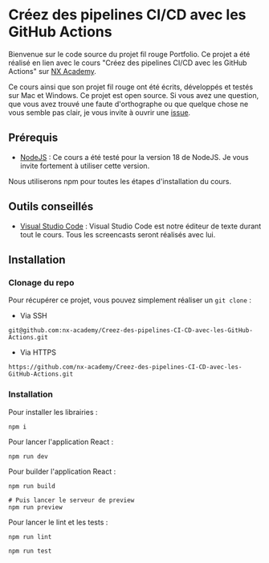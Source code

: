 # Créez des pipelines CI/CD avec les GitHub Actions

Bienvenue sur le code source du projet fil rouge Portfolio. Ce projet a été réalisé en lien avec le cours "Créez des pipelines CI/CD avec les GitHub Actions" sur [NX Academy](https://beta.nx.academy).

Ce cours ainsi que son projet fil rouge ont été écrits, développés et testés sur Mac et Windows. Ce projet est open source. Si vous avez une question, que vous avez trouvé une faute d'orthographe ou que quelque chose ne vous semble pas clair, je vous invite à ouvrir une [issue](https://github.com/nx-academy/Creez-des-pipelines-CI-CD-avec-les-GitHub-Actions/issues/new).


## Prérequis

- [NodeJS](https://nodejs.org/en) : Ce cours a été testé pour la version 18 de
  NodeJS. Je vous invite fortement à utiliser cette version.

Nous utiliserons npm pour toutes les étapes d'installation du cours.


## Outils conseillés

- [Visual Studio Code](https://code.visualstudio.com/) : Visual Studio Code est notre éditeur de texte durant tout le cours. Tous les screencasts seront réalisés avec lui.

## Installation

### Clonage du repo

Pour récupérer ce projet, vous pouvez simplement réaliser un `git clone` :

- Via SSH

```
git@github.com:nx-academy/Creez-des-pipelines-CI-CD-avec-les-GitHub-Actions.git
```

- Via HTTPS

```
https://github.com/nx-academy/Creez-des-pipelines-CI-CD-avec-les-GitHub-Actions.git
```

### Installation

Pour installer les librairies :

```
npm i
```

Pour lancer l'application React :

```
npm run dev
```

Pour builder l'application React :

```
npm run build

# Puis lancer le serveur de preview
npm run preview
```

Pour lancer le lint et les tests :

```
npm run lint

npm run test
```
